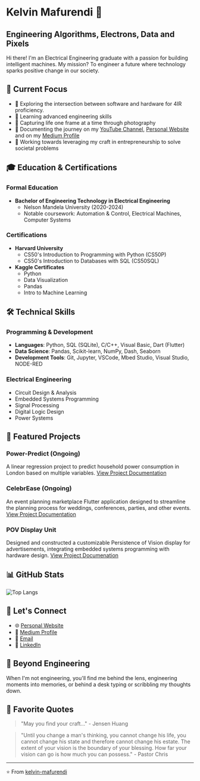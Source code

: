 # Kelvin Mafurendi 👋
## Engineering Algorithms, Electrons, Data and Pixels

Hi there! I'm an Electrical Engineering graduate with a passion for building intelligent machines. My mission? To engineer a future where technology sparks positive change in our society.

## 🎯 Current Focus
- 🔭 Exploring the intersection between software and hardware for 4IR proficiency.
- 🌱 Learning advanced engineering skills 
- 📸 Capturing life one frame at a time through photography
- 🎥 Documenting the journey on my  [YouTube Channel](https://www.youtube.com/@KelvinMafurendi), [Personal Website](https://kelvin-mafurendi.github.io/) and on my [Medium Profile](https://medium.com/@mafurendiofficial)
- 🚀 Working towards leveraging my craft in entrepreneurship to solve societal problems

## 🎓 Education & Certifications
### Formal Education
- **Bachelor of Engineering Technology in Electrical Engineering**
  - Nelson Mandela University (2020-2024)
  - Notable coursework: Automation & Control, Electrical Machines, Computer Systems

### Certifications
- **Harvard University**
  - CS50's Introduction to Programming with Python (CS50P)
  - CS50's Introduction to Databases with SQL (CS50SQL)
- **Kaggle Certificates**
  - Python
  - Data Visualization
  - Pandas
  - Intro to Machine Learning

## 🛠 Technical Skills
### Programming & Development
- **Languages**: Python, SQL (SQLite), C/C++, Visual Basic, Dart (Flutter)
- **Data Science**: Pandas, Scikit-learn, NumPy, Dash, Seaborn
- **Development Tools**: Git, Jupyter, VSCode, Mbed Studio, Visual Studio, NODE-RED

### Electrical Engineering
- Circuit Design & Analysis
- Embedded Systems Programming
- Signal Processing
- Digital Logic Design
- Power Systems

## 🔭 Featured Projects
### Power-Predict (Ongoing)
A linear regression project to predict household power consumption in London based on multiple variables.
[View Project Documentation](https://github.com/Kelvin-Mafurendi/Power-Predict-Ongoing-)

### CelebrEase (Ongoing)
An event planning marketplace Flutter application designed to streamline the planning process for weddings, conferences, parties, and other events.
[View Project Documentation](https://github.com/Kelvin-Mafurendi/CelebrEase)

### POV Display Unit
Designed and constructed a customizable Persistence of Vision display for advertisements, integrating embedded systems programming with hardware design.
[View Project Documenation](https://github.com/Kelvin-Mafurendi/Customizable-POV-Display-For-Ads-Capstone-Project)

## 📊 GitHub Stats
![Top Langs](https://github-readme-stats.vercel.app/api/top-langs/?username=kelvin-mafurendi&layout=compact&theme=dark)


## 🤝 Let's Connect
- 🌐 [Personal Website](https://kelvin-mafurendi.github.io/)
- 📝 [Medium Profile](https://medium.com/@mafurendiofficial)
- 📧 [Email](mailto:mafurendiofficial@gmail.com)
- 🔗 [LinkedIn](https://www.linkedin.com/in/kelvin-mafurendi-4a3637233/)

## 📸 Beyond Engineering
When I'm not engineering, you'll find me behind the lens, engineering moments into memories, or behind a desk typing or scribbling my thoughts down.

## 💭 Favorite Quotes
> "May you find your craft..." - Jensen Huang 

> "Until you change a man's thinking, you cannot change his life, you cannot change his state and therefore cannot change his estate.
The extent of your vision is the boundary of your blessing. How far your vision can go is how much you can possess." - Pastor Chris

---
⭐️ From [kelvin-mafurendi](https://github.com/kelvin-mafurendi)
